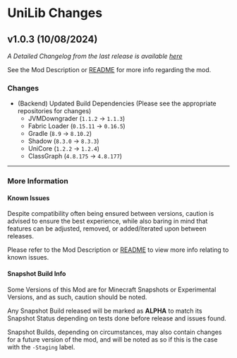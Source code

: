 # UniLib Changes

## v1.0.3 (10/08/2024)

_A Detailed Changelog from the last release is
available [here](https://gitlab.com/CDAGaming/UniLib/-/compare/release%2Fv1.0.2...release%2Fv1.0.3)_

See the Mod Description or [README](https://gitlab.com/CDAGaming/UniLib) for more info regarding the mod.

### Changes

* (Backend) Updated Build Dependencies (Please see the appropriate repositories for changes)
    * JVMDowngrader (`1.1.2` -> `1.1.3`)
    * Fabric Loader (`0.15.11` -> `0.16.5`)
    * Gradle (`8.9` -> `8.10.2`)
    * Shadow (`8.3.0` -> `8.3.3`)
    * UniCore (`1.2.2` -> `1.2.4`)
    * ClassGraph (`4.8.175` -> `4.8.177`)

___

### More Information

#### Known Issues

Despite compatibility often being ensured between versions,
caution is advised to ensure the best experience, while also baring in mind that features can be adjusted, removed, or
added/iterated upon between releases.

Please refer to the Mod Description or [README](https://gitlab.com/CDAGaming/UniLib) to view more info relating
to known issues.

#### Snapshot Build Info

Some Versions of this Mod are for Minecraft Snapshots or Experimental Versions, and as such, caution should be noted.

Any Snapshot Build released will be marked as **ALPHA** to match its Snapshot Status depending on tests done before
release
and issues found.

Snapshot Builds, depending on circumstances, may also contain changes for a future version of the mod, and will be noted
as so if this is the case with the `-Staging` label.
